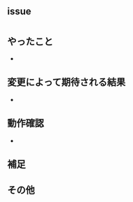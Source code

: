 ## issue 
<!-- 対応するissue番号を記述する -->
#

## やったこと 
+ 

## 変更によって期待される結果 
+ 

## 動作確認 
<!-- どのような動作確認を行ったのか？結果はどうか？ -->
+ 

## 補足
<!-- レビューをする際に見てほしい点、ローカル環境で試す際の注意点、など -->

## その他 
